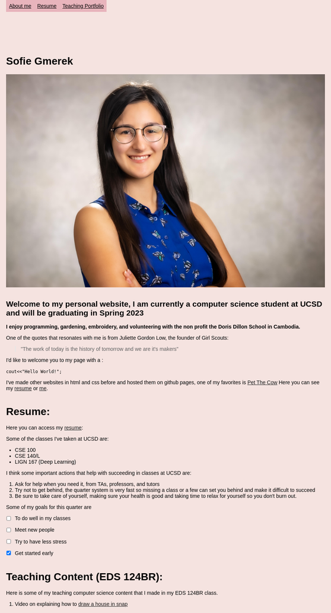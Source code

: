 <style>
body, html{
    background-color: #F5E3E0;
    font-family: Tahoma, sans-serif;
    color: black;
    scroll-behavior: smooth;
    margin-top: 50px;
    margin: auto;
    justify-content: center;
    max-width: 960px;
    margin-top: 30px;
}

.nav ul{
  background-color: #e8b4bc;;
  list-style-type: none;
  margin: 0px;
  margin-bottom:10px;
  padding: 0;
  overflow: hidden;
  color: black;
  position: fixed;
  top: 0; /* Position the navbar at the top of the page */
}

.nav li{
   display: inline;
   float: left;
       color: black;
}

.nav a{
  display: block;
  padding: 8px;
      color: black;

}

.nav li a:hover {
  background-color:  #D282A6;
}


 </style>

<div class="nav">
<ul >
  <li><a href="#headshot">About me</a></li>
  <li ><a  href="#resume">Resume</a></li>
  <li><a href="#teaching">Teaching Portfolio</a></li>
</ul>
</div>



# Sofie Gmerek


<a name="headshot"></a>![my_headshot](headshot1.jpeg) 
## Welcome to my personal website, I am currently a computer science student at UCSD and will be graduating in Spring 2023

**I enjoy programming, gardening, embroidery, and volunteering with the non profit the Doris Dillon School in Cambodia.**

One of the quotes that resonates with me is from Juliette Gordon Low, the founder of Girl Scouts:
>"The work of today is the history of tomorrow and we are it's makers" 

I'd like to welcome you to my page with a : 

``` cout<<"Hello World!"; ```


I've made other websites in html and css before and hosted them on github pages, one of my favorites is [Pet The Cow](https://petthecow.com/)
Here you can see my [resume](#resume) or [me](#headshot).



# <a name="resume"></a> Resume:
Here you can access my [resume](resume.png):


Some of the classes I've taken at UCSD are: 
- CSE 100 
- CSE 140/L 
- LIGN 167 (Deep Learning)

I think some important actions that help with succeeding in classes at UCSD are:
1. Ask for help when you need it, from TAs, professors, and tutors
2. Try not to get behind, the quarter system is very fast so missing a class or a few can set you behind and make it difficult to succeed
3. Be sure to take care of yourself, making sure your health is good and taking time to relax for yourself so you don't burn out.

Some of my goals for this quarter are
- [ ] To do well in my classes
- [ ] Meet new people
- [ ] Try to have less stress
- [X] Get started early


# <a name="teaching"></a> Teaching Content (EDS 124BR):

Here is some of my teaching computer science content that I made in my EDS 124BR class.

1. Video on explaining how to [draw a house in snap](https://youtu.be/JIGq2CLCKLk)
